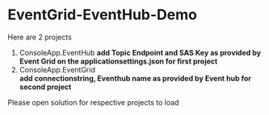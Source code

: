 # EventGrid-EventHub-Demo
Here are 2 projects  
1. ConsoleApp.EventHub
   **add Topic Endpoint and SAS Key as provided by Event Grid on the applicationsettings.json for first project**   
2. ConsoleApp.EventGrid  
   **add connectionstring, Eventhub name as provided by Event hub  for second project**

Please open solution for respective projects to load

